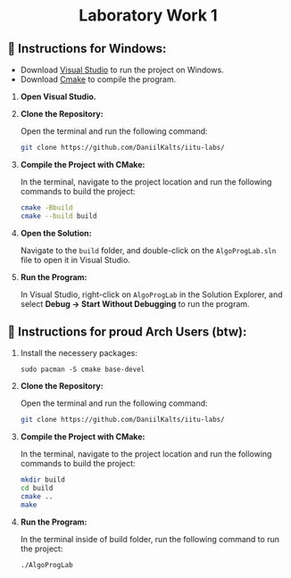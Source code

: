 <h1 align="center">
    Laboratory Work 1
</h1>

<h2 style="border-bottom: none;">🧾 Instructions for Windows:</h2>

- Download <a href="https://visualstudio.microsoft.com/downloads/">Visual Studio</a> to run the project on Windows.
- Download <a href="https://www.postman.com/downloads/">Cmake</a> to compile the program.

1. **Open Visual Studio.**

2. **Clone the Repository:**

   Open the terminal and run the following command:

   ```bash
   git clone https://github.com/DaniilKalts/iitu-labs/
   ```

3. **Compile the Project with CMake:**

   In the terminal, navigate to the project location and run the following commands to build the project:

   ```bash
   cmake -Bbuild
   cmake --build build
   ```

4. **Open the Solution:**

   Navigate to the `build` folder, and double-click on the `AlgoProgLab.sln` file to open it in Visual Studio.

5. **Run the Program:**

   In Visual Studio, right-click on `AlgoProgLab` in the Solution Explorer, and select **Debug -> Start Without Debugging** to run the program.

<h2 style="border-bottom: none;">🧾 Instructions for proud Arch Users (btw):</h2>

1. Install the necessery packages:

   ```
   sudo pacman -S cmake base-devel
   ```

2. **Clone the Repository:**

   Open the terminal and run the following command:

   ```bash
   git clone https://github.com/DaniilKalts/iitu-labs/
   ```

3. **Compile the Project with CMake:**

   In the terminal, navigate to the project location and run the following commands to build the project:

   ```bash
   mkdir build
   cd build
   cmake ..
   make
   ```

4. **Run the Program:**

   In the terminal inside of build folder, run the following command to run the project:

   ```bash
   ./AlgoProgLab
   ```
